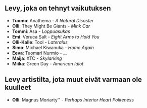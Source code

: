 ## Levy, joka on tehnyt vaikutuksen

- **Tuomo**: Anathema - _A Natural Disaster_
- **Olli**: They Might Be Giants - _Mink Car_
- **Tommi**: Asa - _Loppuasukas_
- **Emi**: Veruca Salt - _Eight Arms to Hold You_
- **Olli-Kalle**: Tool - _Lateralus_
- **Simo**: Michael Kiwanuka - _Home Again_
- **Eeva**: Tuomari Nurmio - __
- **Maija**: XTC - _Skylarking_
- **Miika**: Green Day - _American Idiot_

## Levy artistilta, jota muut eivät varmaan ole kuulleet

- **Olli**: Magnus Moriarty™ - _Perhaps Interior Heart Politeness_
